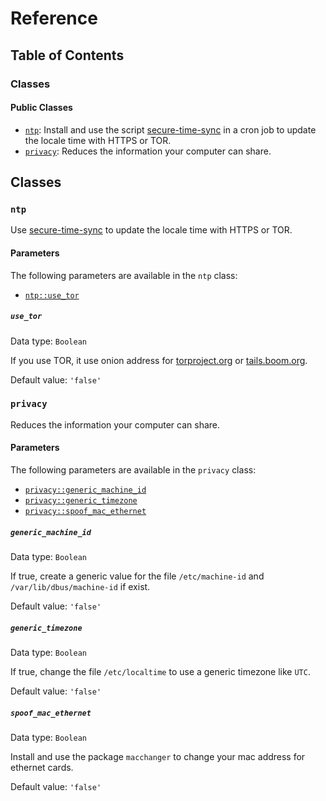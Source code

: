 # Reference

## Table of Contents

### Classes

#### Public Classes

* [`ntp`](#ntp): Install and use the script [secure-time-sync](https://gitlab.com/madaidan/secure-time-sync/) in a cron job to update the locale time with HTTPS or TOR.
* [`privacy`](#privacy): Reduces the information your computer can share.

## Classes

### <a name="ntp"></a>`ntp`

Use [secure-time-sync](https://gitlab.com/madaidan/secure-time-sync/) to update the locale time with HTTPS or TOR.

#### Parameters

The following parameters are available in the `ntp` class:

* [`ntp::use_tor`](#use_tor)

##### <a name="use_tor"></a>`use_tor`

Data type: `Boolean`

If you use TOR, it use onion address for [torproject.org](http://2gzyxa5ihm7nsggfxnu52rck2vv4rvmdlkiu3zzui5du4xyclen53wid.onion") or [tails.boom.org](http://dds6qkxpwdeubwucdiaord2xgbbeyds25rbsgr73tbfpqpt4a6vjwsyd.onion").

Default value: `'false'`

### <a name="privacy"></a>`privacy`

Reduces the information your computer can share.

#### Parameters

The following parameters are available in the `privacy` class:

* [`privacy::generic_machine_id`](#generic_machine_id)
* [`privacy::generic_timezone`](#generic_timezone)
* [`privacy::spoof_mac_ethernet`](#spoof_mac_ethernet)

##### <a name="generic_machine_id"></a>`generic_machine_id`

Data type: `Boolean`

If true, create a generic value for the file `/etc/machine-id` and `/var/lib/dbus/machine-id` if exist.

Default value: `'false'`

##### <a name="generic_timezone"></a>`generic_timezone`

Data type: `Boolean`

If true, change the file `/etc/localtime` to use a generic timezone like `UTC`.

Default value: `'false'`

##### <a name="spoof_mac_ethernet"></a>`spoof_mac_ethernet`

Data type: `Boolean`

Install and use the package `macchanger` to change your mac address for ethernet cards.

Default value: `'false'`
